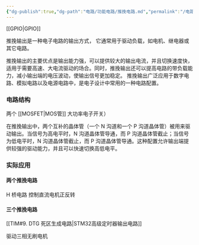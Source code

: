 ```yaml
---
{"dg-publish":true,"dg-path":"电路/功能电路/推挽电路.md","permalink":"/电路/功能电路/推挽电路/","dgPassFrontmatter":true,"noteIcon":"","created":"2024-05-21T15:20:28.280+08:00","updated":"2024-07-21T00:44:10.771+08:00"}
---
```


[[GPIO\|GPIO]]

推挽输出是一种电子电路的输出方式，
它通常用于驱动负载，如电机、继电器或其它电路。

推挽输出的主要优点是输出能力强，可以提供较大的输出电流，并且切换速度快，适用于需要高速、大电流驱动的场合。同时，推挽输出还可以提高电路的带负载能力，减小输出端的电压波动，使输出信号更加稳定。
推挽输出广泛应用于数字电路、模拟电路以及电源电路中，是电子设计中常用的一种电路配置。

### 电路结构
两个 [[MOSFET\|MOS管]] 大功率电子开关）

在推挽输出中，两个互补的晶体管（一个 N 沟道和一个 P 沟道晶体管）被用来驱动输出。当信号为高电平时，N 沟道晶体管导通，而 P 沟道晶体管截止；当信号为低电平时，N 沟道晶体管截止，而 P 沟道晶体管导通。这种配置允许输出端提供较强的驱动能力，并且可以快速切换高低电平。


### 实际应用
#### 两个推挽电路
H 桥电路
控制直流电机正反转


#### 三个推挽电路
[[TIM#9. DTG 死区生成电路\|STM32高级定时器输出电路]]

驱动三相无刷电机

